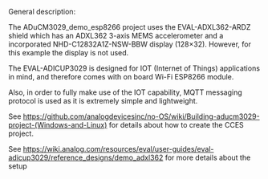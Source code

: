General description:

The ADuCM3029_demo_esp8266 project uses the EVAL-ADXL362-ARDZ shield which has an ADXL362 3-axis MEMS accelerometer and a incorporated NHD-C12832A1Z-NSW-BBW display (128×32). However, for this example the display is not used.

The EVAL-ADICUP3029 is designed for IOT (Internet of Things) applications in mind, and therefore comes with on board Wi-Fi ESP8266 module.

Also, in order to fully make use of the IOT capability, MQTT messaging protocol is used as it is extremely simple and lightweight.

See https://github.com/analogdevicesinc/no-OS/wiki/Building-aducm3029-project-(Windows-and-Linux)
for details about how to create the CCES project.

See https://wiki.analog.com/resources/eval/user-guides/eval-adicup3029/reference_designs/demo_adxl362 for more details about the setup

